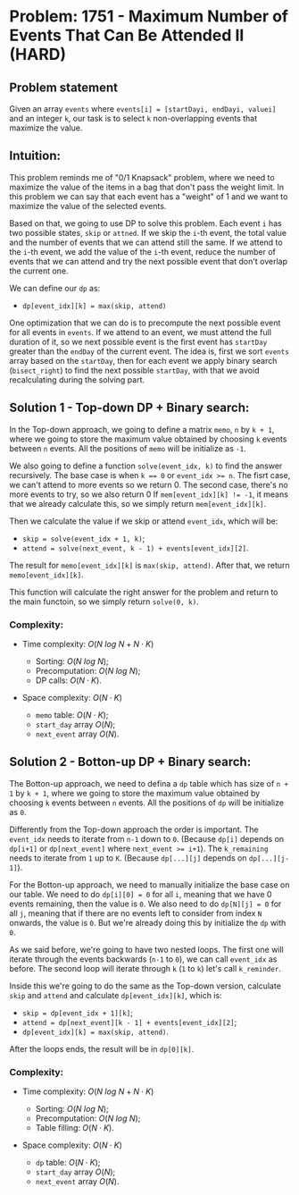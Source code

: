 # Problem: 1751 - Maximum Number of Events That Can Be Attended II (HARD)

## Problem statement

Given an array `events` where `events[i] = [startDayi, endDayi, valuei]` and an integer `k`, our task is to select `k` non-overlapping events that maximize the value.

## Intuition:

This problem reminds me of "0/1 Knapsack" problem, where we need to maximize the value of the items in a bag that don't pass the weight limit. In this problem we can say that each event has a "weight" of 1 and we want to maximize the value of the selected events.

Based on that, we going to use DP to solve this problem. Each event `i` has two possible states, `skip` or `attned`. If we skip the `i`-th event, the total value and the number of events that we can attend still the same. If we attend to the `i`-th event, we add the value of the `i`-th event, reduce the number of events that we can attend and try the next possible event that don't overlap the current one.

We can define our `dp` as:
- `dp[event_idx][k] = max(skip, attend)`

One optimization that we can do is to precompute the next possible event for all events in `events`. If we attend to an event, we must attend the full duration of it, so we next possible event is the first event has `startDay` greater than the `endDay` of the current event. The idea is, first we sort `events` array based on the `startDay`, then for each event we apply binary search (`bisect_right`) to find the next possible `startDay`, with that we avoid recalculating during the solving part.

## Solution 1 - Top-down DP + Binary search:

In the Top-down approach, we going to define a matrix `memo`, `n` by `k + 1`, where we going to store the maximum value obtained by choosing `k` events between `n` events. All the positions of `memo` will be initialize as `-1`.

We also going to define a function `solve(event_idx, k)` to find the answer recursively. The base case is when `k == 0` or  `event_idx >= n`. The fisrt case, we can't attend to more events so we return 0. The second case, there's no more events to try, so we also return 0 If `mem[event_idx][k] != -1`, it means that we already calculate this, so we simply return `mem[event_idx][k]`.

Then we calculate the value if we skip or attend `event_idx`, which will be:
- `skip = solve(event_idx + 1, k)`;
- `attend = solve(next_event, k - 1) + events[event_idx][2]`.

The result for `memo[event_idx][k]` is `max(skip, attend)`. After that, we return `memo[event_idx][k]`.

This function will calculate the right answer for the problem and return to the main functoin, so we simply return `solve(0, k)`.

### Complexity:
- Time complexity: $O (N \ log \ N + N \cdot K)$
    - Sorting: $O(N \ log \  N)$;
    - Precomputation: $O(N \ log \ N)$;
    - DP calls: $O(N \cdot K)$.

- Space complexity: $O(N \cdot K)$
    - `memo` table: $O(N \cdot K)$;
    - `start_day` array $O(N)$;
    - `next_event` array $O(N)$.


## Solution 2 - Botton-up DP + Binary search:

The Botton-up approach, we need to defina a `dp` table which has size of `n + 1` by `k + 1`, where we going to store the maximum value obtained by choosing `k` events between `n` events. All the positions of `dp` will be initialize as `0`.

Differently from the Top-down approach the order is important. The `event_idx` needs to iterate from `n-1` down to `0`. (Because `dp[i]` depends on `dp[i+1]` or `dp[next_event]` where `next_event >= i+1`). The `k_remaining` needs to iterate from `1` up to `K`. (Because `dp[...][j]` depends on `dp[...][j-1]`).

For the Botton-up approach, we need to manually initialize the base case on our table. We need to do `dp[i][0] = 0` for all `i`, meaning that we have 0 events remaining, then the value is `0`. We also need to do `dp[N][j] = 0` for all `j`, meaning that if there are no events left to consider from index `N` onwards, the value is `0`. But we're already doing this by initialize the `dp` with `0`.

As we said before, we're going to have two nested loops. The first one will iterate through the events backwards (`n-1` to `0`), we can call `event_idx` as before. The second loop will iterate through `k` (`1` to `k`) let's call `k_reminder`.

Inside this we're going to do the same as the Top-down version, calculate `skip` and `attend` and calculate `dp[event_idx][k]`, which is:
- `skip = dp[event_idx + 1][k]`;
- `attend = dp[next_event][k - 1] + events[event_idx][2]`;
- `dp[event_idx][k] = max(skip, attend)`.

After the loops ends, the result will be in `dp[0][k]`.

### Complexity:

- Time complexity: $O (N \ log \ N + N \cdot K)$
    - Sorting: $O(N \ log \  N)$;
    - Precomputation: $O(N \ log \ N)$;
    - Table filling: $O(N \cdot K)$.

- Space complexity: $O(N \cdot K)$
    - `dp` table: $O(N \cdot K)$;
    - `start_day` array $O(N)$;
    - `next_event` array $O(N)$.

